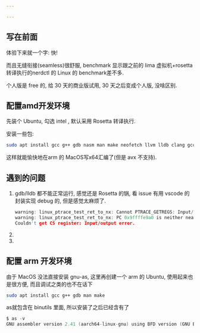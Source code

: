 ```yaml
---

---
```


## 写在前面

体验下来就一个字: 快!

而且无缝衔接(seamless)很舒服, benchmark 显示跟之前的 lima 虚拟机+rosetta转译执行的nerdctl 的 Linux 的 benchmark差不多. 

个人版是 free 的, 给 30 天的商业版试用, 30 天之后变成个人版, 没啥区别. 

## 配置amd开发环境

先装个 Ubuntu, 勾选 intel , 默认采用 Rosetta 转译执行. 

安装一些包:

```bash
sudo apt install gcc g++ gdb nasm man make neofetch llvm lldb clang gcc-multilib
```



这样就能愉快地在arm 的 MacOS写x64汇编了(但是 avx 不支持). 

## 遇到的问题

1.   gdb/lldb 都不能正常运行, 感觉还是 Rosetta 的锅, 看 issue 有用 vscode 的封装实现 debug 的, 但是感觉太麻烦了. 
     ```c
     warning: linux_ptrace_test_ret_to_nx: Cannot PTRACE_GETREGS: Input/output error
     warning: linux_ptrace_test_ret_to_nx: PC 0x9ffffe9a0 is neither near return address 0x7ffffffc2000 nor is the return instruction 0x5555559815f1!
     Couldn't get CS register: Input/output error.
     ```

2.   

3.   



## 配置 arm 开发环境

由于 MacOS 没法直接安装 gnu-as, 这里再创建一个 arm 的 Ubuntu, 使用起来也是很方便, 而且调试之类的也不在话下



```bash
sudo apt install gcc g++ gdb man make
```

as就包含在 binutils 里面, 所以安装了之后已经含有了

```c
$ as -v
GNU assembler version 2.41 (aarch64-linux-gnu) using BFD version (GNU Binutils for Ubuntu) 2.41
```

